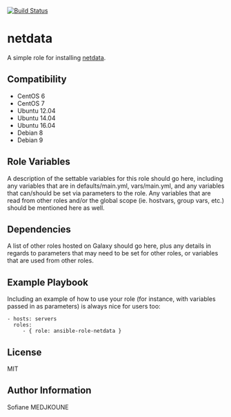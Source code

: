 [![Build Status](https://travis-ci.org/Nani-o/ansible-role-netdata.svg?branch=master)](https://travis-ci.org/Nani-o/ansible-role-netdata)

netdata
=======

A simple role for installing [netdata](https://github.com/netdata/netdata).

Compatibility
-------------

  - CentOS 6
  - CentOS 7
  - Ubuntu 12.04
  - Ubuntu 14.04
  - Ubuntu 16.04
  - Debian 8
  - Debian 9

Role Variables
--------------

A description of the settable variables for this role should go here, including any variables that are in defaults/main.yml, vars/main.yml, and any variables that can/should be set via parameters to the role. Any variables that are read from other roles and/or the global scope (ie. hostvars, group vars, etc.) should be mentioned here as well.

Dependencies
------------

A list of other roles hosted on Galaxy should go here, plus any details in regards to parameters that may need to be set for other roles, or variables that are used from other roles.

Example Playbook
----------------

Including an example of how to use your role (for instance, with variables passed in as parameters) is always nice for users too:

    - hosts: servers
      roles:
         - { role: ansible-role-netdata }

License
-------

MIT

Author Information
------------------

Sofiane MEDJKOUNE
